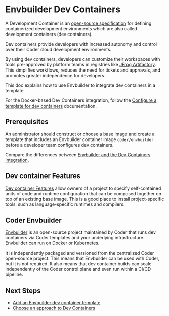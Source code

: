 # Envbuilder Dev Containers

A Development Container is an
[open-source specification](https://containers.dev/implementors/spec/) for
defining containerized development environments which are also called
development containers (dev containers).

Dev containers provide developers with increased autonomy and control over their
Coder cloud development environments.

By using dev containers, developers can customize their workspaces with tools
pre-approved by platform teams in registries like
[JFrog Artifactory](../../../integrations/jfrog-artifactory.md). This simplifies
workflows, reduces the need for tickets and approvals, and promotes greater
independence for developers.

This doc explains how to use Envbuilder to integrate dev containers in a template.

For the Docker-based Dev Containers integration, follow the [Configure a template for dev containers](../../extending-templates/devcontainers.md) documentation.

## Prerequisites

An administrator should construct or choose a base image and create a template
that includes an Envbuilder container image `coder/envbuilder` before a developer team configures dev containers.

Compare the differences between [Envbuilder and the Dev Containers integration](../../extending-templates/dev-containers-envbuilder.md).

## Dev container Features

[Dev container Features](https://containers.dev/implementors/features/) allow
owners of a project to specify self-contained units of code and runtime
configuration that can be composed together on top of an existing base image.
This is a good place to install project-specific tools, such as
language-specific runtimes and compilers.

## Coder Envbuilder

[Envbuilder](https://github.com/coder/envbuilder/) is an open-source project
maintained by Coder that runs dev containers via Coder templates and your
underlying infrastructure. Envbuilder can run on Docker or Kubernetes.

It is independently packaged and versioned from the centralized Coder
open-source project. This means that Envbuilder can be used with Coder, but it
is not required. It also means that dev container builds can scale independently
of the Coder control plane and even run within a CI/CD pipeline.

## Next Steps

- [Add an Envbuilder dev container template](./add-devcontainer.md)
- [Choose an approach to Dev Containers](../../extending-templates/dev-containers-envbuilder.md)
